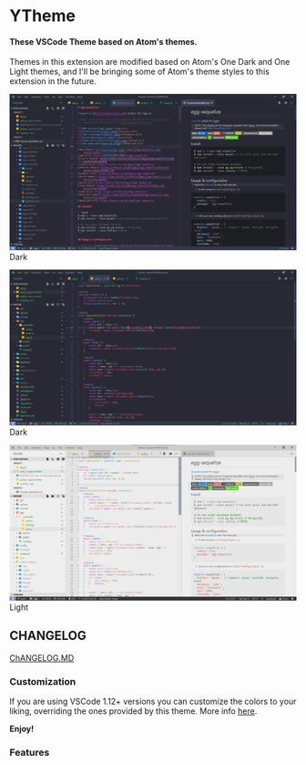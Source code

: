 # YTheme

<!-- [![Marketplace](https://vsmarketplacebadge.apphb.com/version/akamud.vscode-theme-onedark.svg)](https://marketplace.visualstudio.com/items/akamud.vscode-theme-onedark) [![Installs](https://vsmarketplacebadge.apphb.com/installs/akamud.vscode-theme-onedark.svg)](https://marketplace.visualstudio.com/items/akamud.vscode-theme-onedark) [![Ratings](https://vsmarketplacebadge.apphb.com/rating-short/akamud.vscode-theme-onedark.svg)](https://marketplace.visualstudio.com/items/akamud.vscode-theme-onedark) -->
<!-- [![Beerpay](https://img.shields.io/beerpay/akamud/vscode-theme-onedark.svg)](https://beerpay.io/akamud/vscode-theme-onedark)
VSCode Theme based on Atom's [One Dark](https://github.com/atom/one-dark-syntax) theme. Best rated One Dark theme port in the marketplace, **features full Workbench theming**. -->

#### These VSCode Theme based on Atom's themes.

Themes in this extension are modified based on Atom's One Dark and One Light themes, and I'll be bringing some of Atom's theme styles to this extension in the future.

![](https://raw.githubusercontent.com/czfadmin/YTheme/master/screenshots/one-dark-theme-2.png) Dark

![](https://raw.githubusercontent.com/czfadmin/Atom-One-Dark-Pro/master/screenshots/one-dark-theme-screenshots.PNG) Dark

![](https://raw.githubusercontent.com/czfadmin/YTheme/master/screenshots/one-light-theme-1.png) Light

## CHANGELOG

[ChANGELOG.MD](https://github.com/czfadmin/Atom-One-Dark-Pro/blob/master/CHANGELOG.md)

### Customization

If you are using VSCode 1.12+ versions you can customize the colors to your liking, overriding the ones provided by this theme. More info [here](https://code.visualstudio.com/docs/getstarted/theme-color-reference).

**Enjoy!**

### Features
